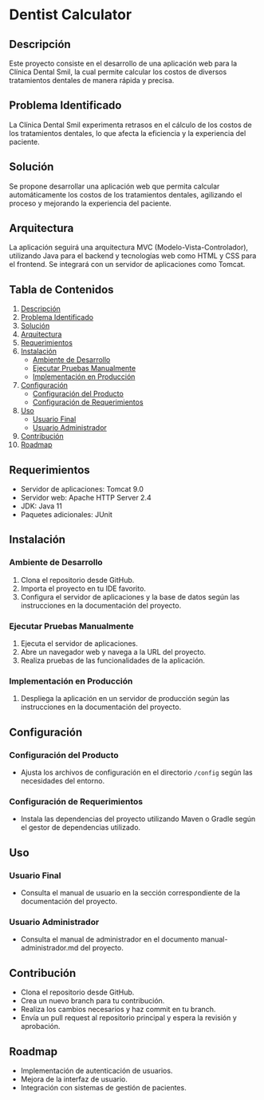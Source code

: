 # Dentist Calculator

## Descripción
Este proyecto consiste en el desarrollo de una aplicación web para la Clínica Dental Smil, la cual permite calcular los costos de diversos tratamientos dentales de manera rápida y precisa.

## Problema Identificado
La Clínica Dental Smil experimenta retrasos en el cálculo de los costos de los tratamientos dentales, lo que afecta la eficiencia y la experiencia del paciente.

## Solución
Se propone desarrollar una aplicación web que permita calcular automáticamente los costos de los tratamientos dentales, agilizando el proceso y mejorando la experiencia del paciente.

## Arquitectura
La aplicación seguirá una arquitectura MVC (Modelo-Vista-Controlador), utilizando Java para el backend y tecnologías web como HTML y CSS para el frontend. Se integrará con un servidor de aplicaciones como Tomcat.

## Tabla de Contenidos
1. [Descripción](#descripción)
2. [Problema Identificado](#problema-identificado)
3. [Solución](#solución)
4. [Arquitectura](#arquitectura)
5. [Requerimientos](#requerimientos)
6. [Instalación](#instalación)
   - [Ambiente de Desarrollo](#ambiente-de-desarrollo)
   - [Ejecutar Pruebas Manualmente](#ejecutar-pruebas-manualmente)
   - [Implementación en Producción](#implementación-en-producción)
7. [Configuración](#configuración)
   - [Configuración del Producto](#configuración-del-producto)
   - [Configuración de Requerimientos](#configuración-de-requerimientos)
8. [Uso](#uso)
   - [Usuario Final](#usuario-final)
   - [Usuario Administrador](#usuario-administrador)
9. [Contribución](#contribución)
10. [Roadmap](#roadmap)

## Requerimientos
- Servidor de aplicaciones: Tomcat 9.0
- Servidor web: Apache HTTP Server 2.4
- JDK: Java 11
- Paquetes adicionales: JUnit

## Instalación
### Ambiente de Desarrollo
1. Clona el repositorio desde GitHub.
2. Importa el proyecto en tu IDE favorito.
3. Configura el servidor de aplicaciones y la base de datos según las instrucciones en la documentación del proyecto.

### Ejecutar Pruebas Manualmente
1. Ejecuta el servidor de aplicaciones.
2. Abre un navegador web y navega a la URL del proyecto.
3. Realiza pruebas de las funcionalidades de la aplicación.

### Implementación en Producción
1. Despliega la aplicación en un servidor de producción según las instrucciones en la documentación del proyecto.

## Configuración
### Configuración del Producto
- Ajusta los archivos de configuración en el directorio `/config` según las necesidades del entorno.

### Configuración de Requerimientos
- Instala las dependencias del proyecto utilizando Maven o Gradle según el gestor de dependencias utilizado.

## Uso
### Usuario Final
- Consulta el manual de usuario en la sección correspondiente de la documentación del proyecto.

### Usuario Administrador
- Consulta el manual de administrador en el documento manual-administrador.md del proyecto.

## Contribución
- Clona el repositorio desde GitHub.
- Crea un nuevo branch para tu contribución.
- Realiza los cambios necesarios y haz commit en tu branch.
- Envía un pull request al repositorio principal y espera la revisión y aprobación.

## Roadmap
- Implementación de autenticación de usuarios.
- Mejora de la interfaz de usuario.
- Integración con sistemas de gestión de pacientes.


